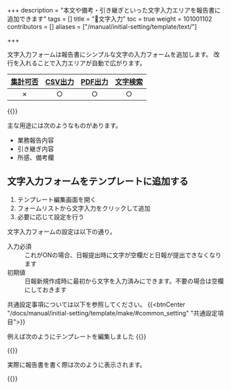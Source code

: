 +++
description = "本文や備考・引き継ぎといった文字入力エリアを報告書に追加できます"
tags = []
title = "🧩文字入力"
toc = true
weight = 101001102
contributors = []
aliases = ["/manual/initial-setting/template/text/"]

+++

文字入力フォームは報告書にシンプルな文字の入力フォームを追加します。
改行を入れることで入力エリアが自動で広がります。


|[集計可否](/docs/manual/analytics/)|[CSV出力](/docs/manual/analytics/csv/)|[PDF出力](/docs/manual/read-report/pdf/)|[文字検索](/docs/manual/read-report/list/)|
|:---:|:---:|:---:|:---:|
|✗|○|○|○|

{{<icatch filename="input-method-keyboard" msg="日報の本文や引 き継ぎの入力に最適" title="文字入力フォーム" fontsize="30px" alice="ok" >}}

主な用途には次のようなものがあります。

- 業務報告内容
- 引き継ぎ内容
- 所感、備考欄

## 文字入力フォームをテンプレートに追加する

1. テンプレート編集画面を開く
1. フォームリストから文字入力をクリックして追加
1. 必要に応じて設定を行う


文字入力フォームの設定は以下の通り。

<dl class="basic">
  <dt>入力必須</dt>
  <dd>これがONの場合、日報提出時に文字が空欄だと日報が提出できなくなります</dd>
  <dt>初期値</dt>
  <dd>日報新規作成時に最初から文字を入力済みにできます。不要の場合は空欄にしておきます</dd>
</dl>


共通設定事項については以下を参照してください。
{{<btnCenter "/docs/manual/initial-setting/template/make/#common_setting" "共通設定項目">}}

例えば次のようにテンプレートを編集しました
{{<appscreen filename="template-edit-text" title="テキスト入力をテンプレートに追加した画面イメージ"  >}}

{{<nextArrow>}}

実際に報告書を書く際は次のように表示されます。

{{<appscreen filename="text-preview" title="作成したテンプレートのプレビュー"  >}}
